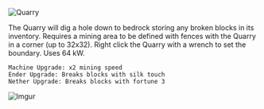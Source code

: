 ![Quarry](https://i.imgur.com/UHQ6R2Z.png?1)

The Quarry will dig a hole down to bedrock storing any broken blocks in its inventory. Requires a mining area to be defined with fences with the Quarry in a corner (up to 32x32). Right click the Quarry with a wrench to set the boundary. Uses 64 kW.

```
Machine Upgrade: x2 mining speed
Ender Upgrade: Breaks blocks with silk touch
Nether Upgrade: Breaks blocks with fortune 3
```

![Imgur](https://i.imgur.com/HNhVgNb.png)
